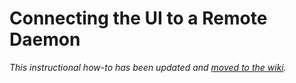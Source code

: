 # Connecting the UI to a Remote Daemon

_This instructional how-to has been updated and [moved to the wiki](https://github.com/Cunt-Network/cunt-blockchain/wiki/Connecting-the-UI-to-a-remote-daemon)._
